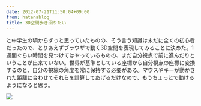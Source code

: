 ```yaml
---
date: 2012-07-21T11:50:04+09:00
from: hatenablog
title: 3D空間歩き回りたい
---
```

と中学生の頃からずっと思っていたものの、そう言う知識は未だに全くの初心者だったので、とりあえずブラウザで動く3D空間を表現してみることに決めた。1週間ぐらい時間を見つけてはやっているものの、まだ自分視点で前に進んだりということが出来ていない。世界が基準としている座標から自分視点の座標に変換するのと、自分の視線の角度を常に保持する必要がある。マウスやキーが動かされた距離に合わせてそれらを計算してあげるだけなので、もうちょっとで動けるようになると思う。

![](http://dl.dropbox.com/u/5978869/image/20120721_114410.png)

